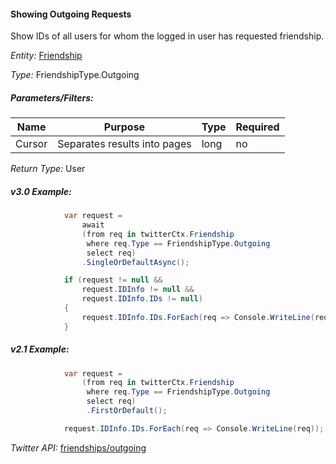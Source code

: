 #### Showing Outgoing Requests

Show IDs of all users for whom the logged in user has requested friendship.

*Entity:* [Friendship](../LINQ-to-Twitter-Entities/Friendship-Entity.md)

*Type:* FriendshipType.Outgoing

##### Parameters/Filters:

| Name | Purpose | Type | Required |
|------|---------|------|----------|
| Cursor | Separates results into pages | long | no |

*Return Type:* User

##### v3.0 Example:

```c#
            var request =
                await
                (from req in twitterCtx.Friendship
                 where req.Type == FriendshipType.Outgoing
                 select req)
                .SingleOrDefaultAsync();

            if (request != null &&
                request.IDInfo != null &&
                request.IDInfo.IDs != null)
            {
                request.IDInfo.IDs.ForEach(req => Console.WriteLine(req));
            }
```

##### v2.1 Example:

```c#
            var request =
                (from req in twitterCtx.Friendship
                 where req.Type == FriendshipType.Outgoing
                 select req)
                 .FirstOrDefault();

            request.IDInfo.IDs.ForEach(req => Console.WriteLine(req));
```

*Twitter API:* [friendships/outgoing](https://developer.twitter.com/en/docs/accounts-and-users/follow-search-get-users/api-reference/get-friendships-outgoing)